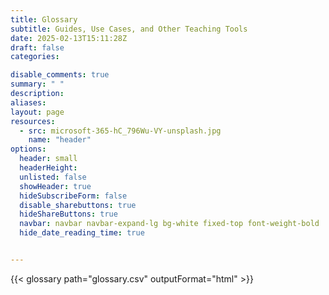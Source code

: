 ```yaml
---
title: Glossary
subtitle: Guides, Use Cases, and Other Teaching Tools
date: 2025-02-13T15:11:28Z 
draft: false
categories: 

disable_comments: true
summary: " "
description:
aliases:
layout: page
resources:
  - src: microsoft-365-hC_796Wu-VY-unsplash.jpg
    name: "header"
options:
  header: small
  headerHeight:
  unlisted: false
  showHeader: true
  hideSubscribeForm: false
  disable_sharebuttons: true
  hideShareButtons: true
  navbar: navbar navbar-expand-lg bg-white fixed-top font-weight-bold
  hide_date_reading_time: true


---
```


<div class="row">
<div class="col-6 offset-3">
{{< glossary path="glossary.csv" outputFormat="html" >}}
</div>
</div>